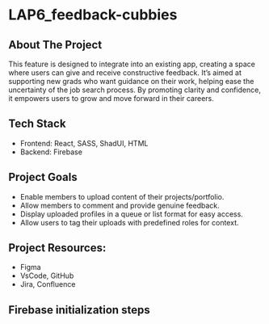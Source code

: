# LAP6_feedback-cubbies

## About The Project
This feature is designed to integrate into an existing app, creating a space where users can give and receive constructive feedback. It’s aimed at supporting new grads who want guidance on their work, helping ease the uncertainty of the job search process. By promoting clarity and confidence, it empowers users to grow and move forward in their careers.

## Tech Stack
- Frontend: React, SASS, ShadUI, HTML
- Backend: Firebase

## Project Goals
- Enable members to upload content of their projects/portfolio.
- Allow members to comment and provide genuine feedback.
- Display uploaded profiles in a queue or list format for easy access.
- Allow users to tag their uploads with predefined roles for context.

## Project Resources:
- Figma
- VsCode, GitHub
- Jira, Confluence

## Firebase initialization steps
